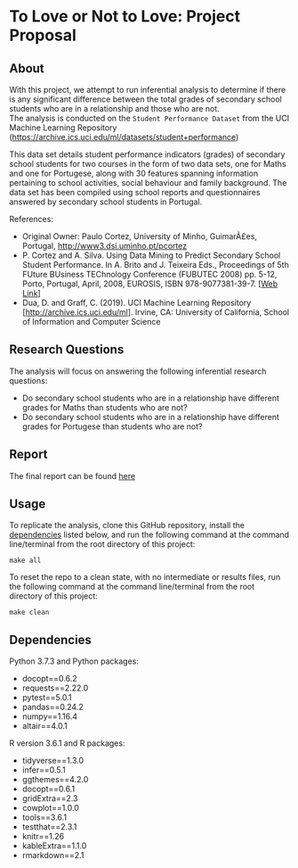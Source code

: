 # To Love or Not to Love: Project Proposal

## About

With this project, we attempt to run inferential analysis to determine if there is any significant difference between the total grades of secondary school students who are in a relationship and those who are not.   
The analysis is conducted on the `Student Performance Dataset` from the UCI Machine Learning Repository (https://archive.ics.uci.edu/ml/datasets/student+performance)

This data set details student performance indicators (grades) of secondary school students for two courses in the form of two data sets, one for Maths and one for Portugese, along with 30 features spanning information pertaining to school activities, social behaviour and family background. The data set has been compiled using school reports and questionnaires answered by secondary school students in Portugal.

References:

- Original Owner: Paulo Cortez, University of Minho, GuimarÃ£es, Portugal, http://www3.dsi.uminho.pt/pcortez
- P. Cortez and A. Silva. Using Data Mining to Predict Secondary School Student Performance. In A. Brito and J. Teixeira Eds., Proceedings of 5th FUture BUsiness TEChnology Conference (FUBUTEC 2008) pp. 5-12, Porto, Portugal, April, 2008, EUROSIS, ISBN 978-9077381-39-7. [[Web Link](http://www3.dsi.uminho.pt/pcortez/student.pdf)]
- Dua, D. and Graff, C. (2019). UCI Machine Learning Repository [http://archive.ics.uci.edu/ml]. Irvine, CA: University of California, School of Information and Computer Science

## Research Questions

The analysis will focus on answering the following inferential research questions:

- Do secondary school students who are in a relationship have different grades for Maths than students who are not?
- Do secondary school students who are in a relationship have different grades for Portugese than students who are not?

## Report

The final report can be found [here](https://github.com/UBC-MDS/DSCI-522_City_of_A-Stars_310/blob/master/doc/final_report.md)

## Usage

To replicate the analysis, clone this GitHub repository, install the [dependencies](#dependencies) listed below, and run the following command at the command line/terminal from the root directory of this project:

```
make all
```

To reset the repo to a clean state, with no intermediate or results files, run the following command at the command line/terminal from the root directory of this project:

```
make clean
```
  
## Dependencies 

Python 3.7.3 and Python packages:

  - docopt==0.6.2
  - requests==2.22.0
  - pytest==5.0.1
  - pandas==0.24.2
  - numpy==1.16.4
  - altair==4.0.1

R version 3.6.1 and R packages:

  - tidyverse==1.3.0
  - infer==0.5.1
  - ggthemes==4.2.0
  - docopt==0.6.1
  - gridExtra==2.3
  - cowplot==1.0.0
  - tools==3.6.1
  - testthat==2.3.1
  - knitr==1.26
  - kableExtra==1.1.0
  - rmarkdown==2.1
